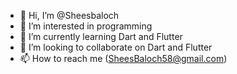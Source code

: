 - 👋 Hi, I’m @Sheesbaloch
- 👀 I’m interested in programming
- 🌱 I’m currently learning Dart and Flutter
- 💞️ I’m looking to collaborate on Dart and Flutter
- 📫 How to reach me (SheesBaloch58@gmail.com)

<!---
Sheesbaloch/Sheesbaloch is a ✨ special ✨ repository because its `README.md` (this file) appears on your GitHub profile.
You can click the Preview link to take a look at your changes.
--->
